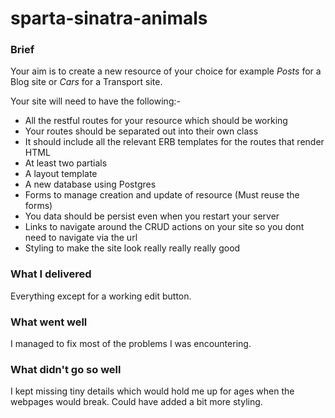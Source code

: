 # sparta-sinatra-animals

### Brief
Your aim is to create a new resource of your choice for example *Posts* for a Blog site or *Cars* for a Transport site.

Your site will need to have the following:-

* All the restful routes for your resource which should be working
* Your routes should be separated out into their own class
* It should include all the relevant ERB templates for the routes that render HTML
* At least two partials
* A layout template
* A new database using Postgres
* Forms to manage creation and update of resource (Must reuse the forms)
* You data should be persist even when you restart your server
* Links to navigate around the CRUD actions on your site so you dont need to navigate via the url
* Styling to make the site look really really really good

### What I delivered
Everything except for a working edit button.

### What went well
I managed to fix most of the problems I was encountering.

### What didn't go so well
I kept missing tiny details which would hold me up for ages when the webpages would break. Could have added a bit more styling.
